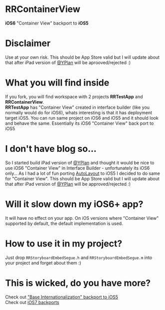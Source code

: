 RRContainerView
============

**iOS6** "Container View" backport to **iOS5**

Disclaimer
============
Use at your own risk. This should be App Store valid but I will update about that after iPad version of [@YPlan](http://yplanapp.com) will be aprooved/rejected :)


What you will find inside
============
If you fork, you will find workspace with 2 projects **RRTestApp** and **RRContainerView**.<br />
**RRTestApp** has "Container View" created in interface builder (like you normally would do for iOS6), whats interesting is that it has deployment target iOS5. You can run same project on iOS6 and iOS5 and it should look and behave the same. Essentially its iOS6 "Container View" back port to iOS5

I don't have blog so...
============
So I started build iPad version of [@YPlan](http://yplanapp.com) and thought it would be nice to use iOS6 "Container View" in Interface Builder - unfortunately its iOS6 only… As I had a lot of fun porting [AutoLayout](https://github.com/RolandasRazma/RRAutoLayout) to iOS5 I decided to do same for "Container View". This should be App Store valid but I will update about that after iPad version of [@YPlan](http://yplanapp.com) will be approved/rejected :)

Will it slow down my iOS6+ app?
============
It will have no effect on your app. On iOS versions where "Container View" supported by default, the default implementation is used.

How to use it in my project?
============
Just drop `RRStoryboardEmbedSegue.h` and `RRStoryboardEmbedSegue.m` into your project and forget about them :)

This is wicked, do you have more?
============
Check out ["Base Internationalization" backport to iOS5](https://github.com/RolandasRazma/RRBaseInternationalization)<br />
Check out [iOS7 backports](https://github.com/RolandasRazma/RRiOS7Backport)
